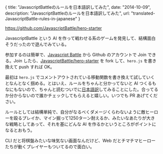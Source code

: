 {
  title: "JavascriptBattleのルールを日本語訳してみた",
  date: "2014-10-09",
  description: "JavascriptBattleのルールを日本語訳してみた",
  url: "translated-JavascriptBattle-rules-in-japanese"
}

https://github.com/JavascriptBattle/hero-starter

JavascriptBattle という AI を作って戦わせる系のゲームを発見して、結構面白そうだったので遊んでみている。

参加するのは簡単で、[Javascript Battle](http://www.javascriptbattle.com/) から Github のアカウントで Join できる。Join したら、[JavascriptBattle/hero-starter](https://github.com/JavascriptBattle/hero-starter) を fork して、`hero.js` を書き換えて push すれば OK。

最初は `hero.js` でコメントアウトされている移動関数を書き換えて試していくとなんとなく掴める。とはいえ、ルールをちゃんと分かってないと AI つくるもなにもないので、ちゃんと読むついでに[日本語訳](https://github.com/e-jigsaw/hero-starter/blob/358cfaa45d11aeba50359b9171b135e06e40cb0f/RULES.ja.md)してみることにした。合ってるか分からないので誰かチェックしてもらえると嬉しい。いつでも PR あげてください。

ルールとしては結構単純で、自分がなるべくダメージくらわないように敵ヒーローを殴るプレイか、マイン掘って1250ターン耐えるか、みたいなあたりが大きな戦略としてあって、それを基にどんな AI を作るかというところがポイントになるとおもう。

CLI だと将棋盤みたいな味気ない画面なんだけど、Web だとチマチマヒーローたちが動くプレイヤーもついてるので面白い。
